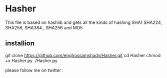 # Hasher
This file is based on hashlib and gets all the kinds of hashing SHA1 SHA224,
SHA256, SHA384 , SHA256 and MD5


## installion 

git clone https://github.com/enghossamshady/Hasher.git
cd Hasher
chmod +x Hasher.py
./Hasher.py



please follow me on twitter : 
